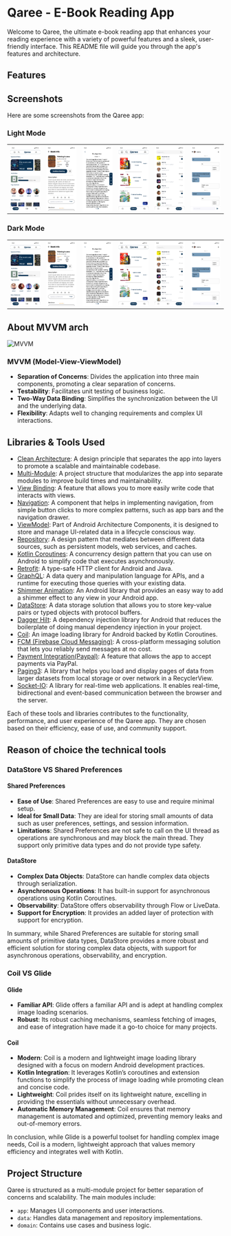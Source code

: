 # Qaree - E-Book Reading App

Welcome to Qaree, the ultimate e-book reading app that enhances your reading experience with a variety of powerful features and a sleek, user-friendly interface. This README file will guide you through the app's features and architecture.

## Features


## Screenshots

Here are some screenshots from the Qaree app:

### Light Mode
<table>
  <tr>
    <td><img src="./images/home_screen.png" alt="Home Screen"></td>
   <td> <img src="./images/book_details.png" alt="Book Details"></td>
 <td>  <img src="./images/reading_view.png" alt="Reading View"></td>
<td>  <img src="./images/library.png" alt="Library Feature"></td>
 <td>  <img src="./images/inbox.png" alt="Chat Feature"></td>
 <td>   <img src="./images/chat.png" alt="Chat Feature"> </td>
  </tr>
</table>

### Dark Mode
<table>
  <tr>
    <td><img src="./images/home_screen.png" alt="Home Screen"></td>
   <td> <img src="./images/book_details.png" alt="Book Details"></td>
 <td>  <img src="./images/reading_view.png" alt="Reading View"></td>
<td>  <img src="./images/library.png" alt="Library Feature"></td>
 <td>  <img src="./images/inbox.png" alt="Chat Feature"></td>
 <td>   <img src="./images/chat.png" alt="Chat Feature"> </td>
  </tr>
</table>

## About MVVM arch
![MVVM](https://camo.githubusercontent.com/a0c965a9357f0704a1f5219cfec01510dd1014adba29f88f873e2d937c70336a/68747470733a2f2f646576656c6f7065722e616e64726f69642e636f6d2f746f7069632f6c69627261726965732f6172636869746563747572652f696d616765732f66696e616c2d6172636869746563747572652e706e67)

### MVVM (Model-View-ViewModel)

- **Separation of Concerns**: Divides the application into three main components, promoting a clear separation of concerns.
- **Testability**: Facilitates unit testing of business logic.
- **Two-Way Data Binding**: Simplifies the synchronization between the UI and the underlying data.
- **Flexibility**: Adapts well to changing requirements and complex UI interactions.


## Libraries & Tools Used
- [Clean Architecture](https://developer.android.com/topic/architecture): A design principle that separates the app into layers to promote a scalable and maintainable codebase.
- [Multi-Module](https://developer.android.com/topic/modularization/patterns): A project structure that modularizes the app into separate modules to improve build times and maintainability.
- [View Binding](https://developer.android.com/topic/libraries/view-binding): A feature that allows you to more easily write code that interacts with views.
- [Navigation](https://developer.android.com/guide/navigation): A component that helps in implementing navigation, from simple button clicks to more complex patterns, such as app bars and the navigation drawer.
- [ViewModel](https://developer.android.com/topic/libraries/architecture/viewmodel): Part of Android Architecture Components, it is designed to store and manage UI-related data in a lifecycle conscious way.
- [Repository](https://developer.android.com/topic/architecture#fetch-data): A design pattern that mediates between different data sources, such as persistent models, web services, and caches.
- [Kotlin Coroutines](https://kotlinlang.org/docs/coroutines-overview.html): A concurrency design pattern that you can use on Android to simplify code that executes asynchronously.
- [Retrofit](https://square.github.io/retrofit/): A type-safe HTTP client for Android and Java.
- [GraphQL](https://graphql.org/): A data query and manipulation language for APIs, and a runtime for executing those queries with your existing data.
- [Shimmer Animation](https://facebook.github.io/shimmer-android/): An Android library that provides an easy way to add a shimmer effect to any view in your Android app.
- [DataStore](https://developer.android.com/topic/libraries/architecture/datastore): A data storage solution that allows you to store key-value pairs or typed objects with protocol buffers.
- [Dagger Hilt](https://dagger.dev/hilt/): A dependency injection library for Android that reduces the boilerplate of doing manual dependency injection in your project.
- [Coil](https://coil-kt.github.io/coil/): An image loading library for Android backed by Kotlin Coroutines.
- [FCM (Firebase Cloud Messaging)](https://firebase.google.com/docs/cloud-messaging): A cross-platform messaging solution that lets you reliably send messages at no cost.
- [Payment Integration(Paypal)](https://developer.paypal.com/docs/business/checkout/): A feature that allows the app to accept payments via PayPal.
- [Paging3](https://developer.android.com/topic/libraries/architecture/paging/v3-overview): A library that helps you load and display pages of data from larger datasets from local storage or over network in a RecyclerView.
- [Socket-IO](https://socket.io/): A library for real-time web applications. It enables real-time, bidirectional and event-based communication between the browser and the server.

Each of these tools and libraries contributes to the functionality, performance, and user experience of the Qaree app. They are chosen based on their efficiency, ease of use, and community support.

## Reason of choice the technical tools
###  DataStore VS Shared Preferences

#### Shared Preferences
- **Ease of Use**: Shared Preferences are easy to use and require minimal setup.
- **Ideal for Small Data**: They are ideal for storing small amounts of data such as user preferences, settings, and session information.
- **Limitations**: Shared Preferences are not safe to call on the UI thread as operations are synchronous and may block the main thread. They support only primitive data types and do not provide type safety.

#### DataStore
- **Complex Data Objects**: DataStore can handle complex data objects through serialization.
- **Asynchronous Operations**: It has built-in support for asynchronous operations using Kotlin Coroutines.
- **Observability**: DataStore offers observability through Flow or LiveData.
- **Support for Encryption**: It provides an added layer of protection with support for encryption.

In summary, while Shared Preferences are suitable for storing small amounts of primitive data types, DataStore provides a more robust and efficient solution for storing complex data objects, with support for asynchronous operations, observability, and encryption.

### Coil VS Glide

#### Glide
- **Familiar API**: Glide offers a familiar API and is adept at handling complex image loading scenarios.
- **Robust**: Its robust caching mechanisms, seamless fetching of images, and ease of integration have made it a go-to choice for many projects.

#### Coil
- **Modern**: Coil is a modern and lightweight image loading library designed with a focus on modern Android development practices.
- **Kotlin Integration**: It leverages Kotlin’s coroutines and extension functions to simplify the process of image loading while promoting clean and concise code.
- **Lightweight**: Coil prides itself on its lightweight nature, excelling in providing the essentials without unnecessary overhead.
- **Automatic Memory Management**: Coil ensures that memory management is automated and optimized, preventing memory leaks and out-of-memory errors.

In conclusion, while Glide is a powerful toolset for handling complex image needs, Coil is a modern, lightweight approach that values memory efficiency and integrates well with Kotlin.


## Project Structure

Qaree is structured as a multi-module project for better separation of concerns and scalability. The main modules include:

- `app`: Manages UI components and user interactions.
- `data`: Handles data management and repository implementations.
- `domain`: Contains use cases and business logic.

